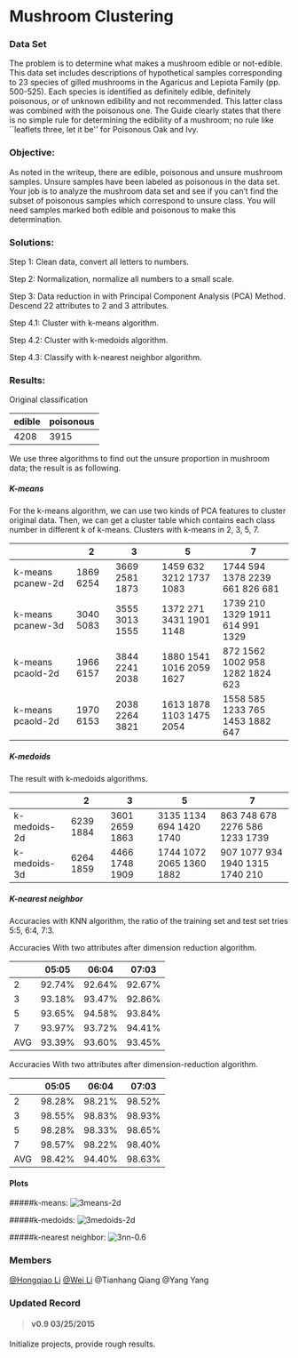 # Mushroom Clustering

### Data Set
The problem is to determine what makes a mushroom edible or not-edible. This data set includes descriptions of hypothetical samples corresponding to 23 species of gilled mushrooms in the Agaricus and Lepiota Family (pp. 500-525). Each species is identified as definitely edible, definitely poisonous, or of unknown edibility and not recommended. This latter class was combined with the poisonous one. The Guide clearly states that there is no simple rule for determining the edibility of a mushroom; no rule like ``leaflets three, let it be'' for Poisonous Oak and Ivy.### Objective: 
As noted in the writeup, there are edible, poisonous and unsure mushroom samples. Unsure samples have been labeled as poisonous in the data set. Your job is to analyze the mushroom data set and see if you can’t find the subset of poisonous samples which correspond to unsure class. You will need samples marked both edible and poisonous to make this determination.### Solutions:
Step 1: Clean data, convert all letters to numbers.

Step 2: Normalization, normalize all numbers to a small scale.

Step 3: Data reduction in with Principal Component Analysis (PCA) Method. Descend 22 attributes to 2 and 3 attributes.

Step 4.1: Cluster with k-means algorithm.

Step 4.2: Cluster with k-medoids algorithm.

Step 4.3: Classify with k-nearest neighbor algorithm.

### Results:
Original classification
| edible | poisonous |
|--------|-----------|
| 4208   | 3915      |We use three algorithms to find out the unsure proportion in mushroom data; the result is as following.##### K-meansFor the k-means algorithm, we can use two kinds of PCA features to cluster original data. Then, we can get a cluster table which contains each class number in different k of k-means. Clusters with k-means in 2, 3, 5, 7.
|                    | 2         | 3              | 5                        | 7                                  |
|--------------------|-----------|----------------|--------------------------|------------------------------------|
| k-means pcanew-2d  | 1869 6254 | 3669 2581 1873 | 1459 632 3212 1737 1083  | 1744 594 1378 2239 661 826  681    |
| k-means pcanew-3d | 3040 5083 | 3555 3013 1555 | 1372 271 3431 1901 1148  | 1739 210 1329 1911 614 991 1329    |
| k-means pcaold-2d  | 1966 6157 | 3844 2241 2038 | 1880 1541 1016 2059 1627 | 872 1562 1002  958 1282 1824  623  |
| k-means pcaold-2d  | 1970 6153 | 2038 2264 3821 | 1613 1878 1103 1475 2054 | 1558  585 1233  765 1453 1882  647 |

##### K-medoids
The result with k-medoids algorithms.

|              | 2         | 3              | 5                        | 7                               |
|--------------|-----------|----------------|--------------------------|---------------------------------|
| k-medoids-2d | 6239 1884 | 3601 2659 1863 | 3135 1134 694 1420 1740  | 863 748 678 2276 586 1233 1739  |
| k-medoids-3d | 6264 1859 | 4466 1748 1909 | 1744 1072 2065 1360 1882 | 907 1077 934 1940 1315 1740 210 |

##### K-nearest neighbor 
Accuracies with KNN algorithm, the ratio of the training set and test set tries 5:5, 6:4, 7:3.

Accuracies With two attributes after dimension reduction algorithm.

|     | 05:05  | 06:04  | 07:03  |
|-----|--------|--------|--------|
| 2   | 92.74% | 92.64% | 92.67% |
| 3   | 93.18% | 93.47% | 92.86% |
| 5   | 93.65% | 94.58% | 93.84% |
| 7   | 93.97% | 93.72% | 94.41% |
| AVG | 93.39% | 93.60% | 93.45% |
Accuracies With two attributes after dimension-reduction algorithm.

|     | 05:05  | 06:04  | 07:03  |
|-----|--------|--------|--------|
| 2   | 98.28% | 98.21% | 98.52% |
| 3   | 98.55% | 98.83% | 98.93% |
| 5   | 98.28% | 98.33% | 98.65% |
| 7   | 98.57% | 98.22% | 98.40% |
| AVG | 98.42% | 94.40% | 98.63% |

#### Plots
#####k-means:
![3means-2d][3means-2d]

#####k-medoids:
![3medoids-2d][3medoids-2d]

#####k-nearest neighbor:
![3nn-0.6][3nn-0.6]
### Members
[@Hongqiao Li](https://github.com/Hongqiao-Li)
[@Wei Li](https://github.com/wliday)
@Tianhang Qiang
@Yang Yang

### Updated Record
> #### v0.9   03/25/2015
Initialize projects, provide rough results.

[3means-2d]: https://github.com/wliday/mushroom-clustering/blob/master/screenshot/kmeans/2d/3means-2d.png
[3medoids-2d]: https://github.com/wliday/mushroom-clustering/blob/master/screenshot/kmedoids/2d/k_med_3.png
[3nn-0.6]: https://github.com/wliday/mushroom-clustering/blob/master/screenshot/knn/2d-0.6/3nn-0.6.png

